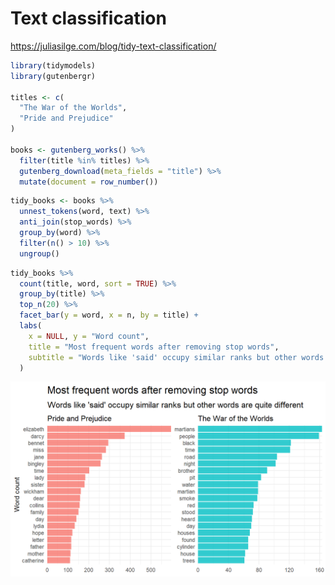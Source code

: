 
# Text classification

https://juliasilge.com/blog/tidy-text-classification/


```r
library(tidymodels)
library(gutenbergr)

titles <- c(
  "The War of the Worlds",
  "Pride and Prejudice"
)

books <- gutenberg_works() %>% 
  filter(title %in% titles) %>% 
  gutenberg_download(meta_fields = "title") %>% 
  mutate(document = row_number())
```


```r
tidy_books <- books %>%
  unnest_tokens(word, text) %>%
  anti_join(stop_words) %>% 
  group_by(word) %>%
  filter(n() > 10) %>%
  ungroup()
```




```r
tidy_books %>%
  count(title, word, sort = TRUE) %>% 
  group_by(title) %>% 
  top_n(20) %>%
  facet_bar(y = word, x = n, by = title) + 
  labs(
    x = NULL, y = "Word count",
    title = "Most frequent words after removing stop words",
    subtitle = "Words like 'said' occupy similar ranks but other words are quite different"
  )
```

<img src="text-classification_files/figure-html/unnamed-chunk-3-1.png" width="672" style="display: block; margin: auto;" />

